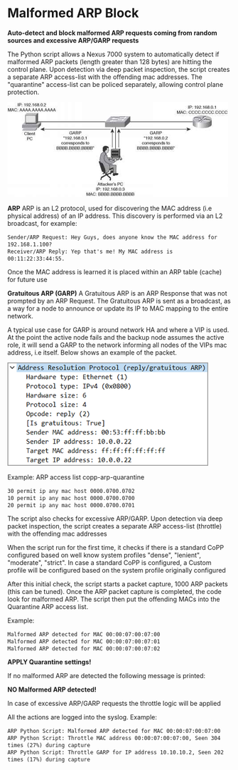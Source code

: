 # Malformed ARP Block

**Auto-detect and block malformed ARP requests coming from random sources and excessive ARP/GARP requests**

The Python script allows a Nexus 7000 system to automatically detect if malformed ARP packets (length greater than 128 bytes) are hitting the control plane.
Upon detection via deep packet inspection, the script creates a separate ARP access-list with the offending mac addresses. The "quarantine" access-list can be policed separately, allowing control plane protection.

![Diagram](./arp-spoofing-attack-diagrams.jpg)

**ARP**
ARP is an L2 protocol, used for discovering the MAC address (i.e physical address) of an IP address. This discovery is performed via an L2 broadcast, for example:

    Sender/ARP Request: Hey Guys, does anyone know the MAC address for 192.168.1.100?
    Receiver/ARP Reply: Yep that's me! My MAC address is 00:11:22:33:44:55.

Once the MAC address is learned it is placed within an ARP table (cache) for future use

**Gratuitous ARP (GARP)**
A Gratuitous ARP is an ARP Response that was not prompted by an ARP Request. The Gratuitous ARP is sent as a broadcast, as a way for a node to announce or update its IP to MAC mapping to the entire network.

A typical use case for GARP is around network HA and where a VIP is used. At the point the active node fails and the backup node assumes the active role, it will send a GARP to the network informing all nodes of the VIPs mac address, i.e itself. Below shows an example of the packet.

![packet_capture](./garp_packet_capture.png)

Example:
ARP access list copp-arp-quarantine

```
30 permit ip any mac host 0000.0700.0702
10 permit ip any mac host 0000.0700.0700
20 permit ip any mac host 0000.0700.0701
```

The script also checks for excessive ARP/GARP. Upon detection via deep packet inspection, the script creates a separate ARP access-list (throttle) with the offending mac addresses

When the script run for the first time, it checks if there is a standard CoPP configured based on well know system profiles "dense", "lenient", "moderate", "strict".
In case a standard CoPP is configured, a Custom profile will be configured based on the system profile originally configured

After this initial check, the script starts a packet capture, 1000 ARP packets (this can be tuned).
Once the ARP packet capture is completed, the code look for malformed ARP.
The script then put the offending MACs into the Quarantine ARP access list.

Example:
```
Malformed ARP detected for MAC 00:00:07:00:07:00
Malformed ARP detected for MAC 00:00:07:00:07:01
Malformed ARP detected for MAC 00:00:07:00:07:02
```

**APPLY Quarantine settings!**

If no malformed ARP are detected the following message is printed:

**NO Malformed ARP detected!**

In case of excessive ARP/GARP requests the throttle logic will be applied

All the actions are logged into the syslog. Example:

```
ARP Python Script: Malformed ARP detected for MAC 00:00:07:00:07:00
ARP Python Script: Throttle MAC address 00:00:07:00:07:00, Seen 304 times (27%) during capture
ARP Python Script: Throttle GARP for IP address 10.10.10.2, Seen 202 times (17%) during capture
```